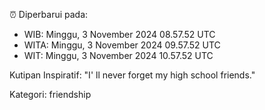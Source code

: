 ⏰ Diperbarui pada:
- WIB: Minggu, 3 November 2024 08.57.52 UTC
- WITA: Minggu, 3 November 2024 09.57.52 UTC
- WIT: Minggu, 3 November 2024 10.57.52 UTC

Kutipan Inspiratif:
"I' ll never forget my high school friends."


Kategori: friendship

